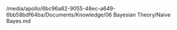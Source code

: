 /media/apollo/6bc96a82-9055-48ec-a649-6bb58bdf64ba/Documents/Knowledge/06  Bayesian Theory/Naive Bayes.md